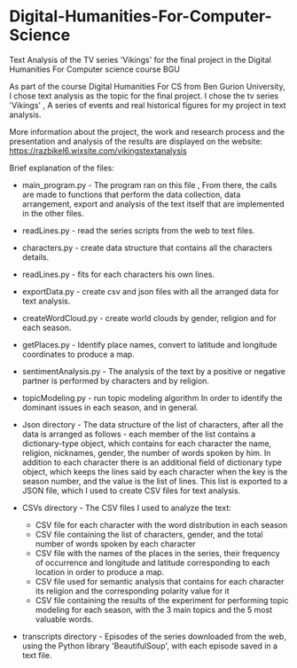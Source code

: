 # Digital-Humanities-For-Computer-Science
Text Analysis of the TV series 'Vikings' for the final project in the Digital Humanities For Computer science course BGU

As part of the course Digital Humanities For CS from Ben Gurion University,  I chose text analysis as the topic for the final project. I chose the tv series 'Vikings' , A series of events and real historical figures for my project in text analysis.

More information about the project, the work and research process and the presentation and analysis of the results are displayed on the website:
https://razbikel6.wixsite.com/vikingstextanalysis

Brief explanation of the files:
  * main_program.py - The program ran on this file  , From there, the calls are made to functions that perform the data collection, data arrangement, export and analysis of the       text itself that are implemented in the other files.
  * readLines.py - read the series scripts from the web to text files.
  * characters.py - create data structure that contains all the characters details.
  * readLines.py - fits for each characters his own lines.
  * exportData.py - create csv and json files with all the arranged data for text analysis.
  * createWordCloud.py - create world clouds by gender, religion and for each season.
  * getPlaces.py - Identify place names, convert to latitude and longitude coordinates to produce a map.
  * sentimentAnalysis.py - The analysis of the text by a positive or negative partner is performed by characters and by religion.
  * topicModeling.py - run topic modeling algorithm In order to identify the dominant issues in each season, and in general.
  
  * Json directory - The data structure of the list of characters, after all the data is arranged as follows - each member of the list contains a dictionary-type object, which         contains for each character the name, religion, nicknames, gender, the number of words spoken by him.
    In addition to each character there is an additional field of dictionary type object, which keeps the lines said by each character when the key is the season number, and the       value is the list of lines.
    This list is exported to a JSON file, which I used to create CSV files for text analysis.
    
  * CSVs directory - The CSV files I used to analyze the text:
    * CSV file for each character with the word distribution in each season
    * CSV file containing the list of characters, gender, and the total number of words spoken by each character
    * CSV file with the names of the places in the series, their frequency of occurrence and longitude and latitude corresponding to each location in order to produce a map.
    * CSV file used for semantic analysis that contains for each character its religion and the corresponding polarity value for it
    * CSV file containing the results of the experiment for performing topic modeling for each season, with the 3 main topics and the 5 most valuable words.
    
  * transcripts directory - Episodes of the series downloaded from the web, using the Python library 'BeautifulSoup', with each episode saved in a text file.
